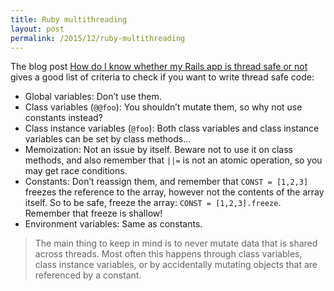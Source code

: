 ```yaml
---
title: Ruby multithreading
layout: post
permalink: /2015/12/ruby-multithreading
---
```


The blog post [How do I know whether my Rails app is thread safe or not](https://bearmetal.eu/theden/how-do-i-know-whether-my-rails-app-is-thread-safe-or-not/) gives a good list of criteria to check if you want to write thread safe code:

* Global variables: Don’t use them.
* Class variables (`@@foo`): You shouldn’t mutate them, so why not use constants instead?
* Class instance variables (`@foo`): Both class variables and class instance variables can be set by class methods…
* Memoization: Not an issue by itself. Beware not to use it on class methods, and also remember that `||=` is not an atomic operation, so you may get race conditions.
* Constants: Don’t reassign them, and remember that `CONST = [1,2,3]` freezes the reference to the array, however not the contents of the array itself. So to be safe, freeze the array: `CONST = [1,2,3].freeze`. Remember that freeze is shallow!
* Environment variables: Same as constants.

> The main thing to keep in mind is to never mutate data that is shared across threads. Most often this happens through class variables, class instance variables, or by accidentally mutating objects that are referenced by a constant.
